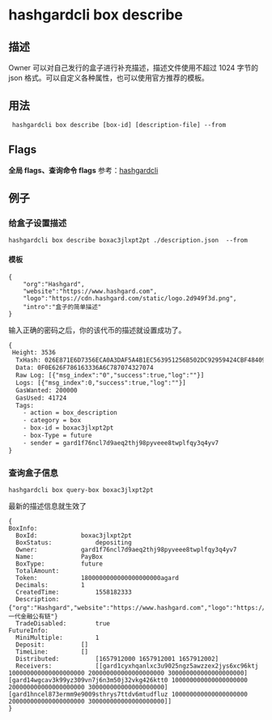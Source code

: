 # hashgardcli box describe

## 描述
Owner 可以对自己发行的盒子进行补充描述，描述文件使用不超过 1024 字节的 json 格式。可以自定义各种属性，也可以使用官方推荐的模板。
## 用法
```shell
 hashgardcli box describe [box-id] [description-file] --from
```
## Flags

 **全局 flags、查询命令 flags** 参考：[hashgardcli](../README.md)

## 例子
### 给盒子设置描述
```shell
hashgardcli box describe boxac3jlxpt2pt ./description.json  --from
```
#### 模板
```shell
{
    "org":"Hashgard",
    "website":"https://www.hashgard.com",
    "logo":"https://cdn.hashgard.com/static/logo.2d949f3d.png",
    "intro":"盒子的简单描述"
}
```
输入正确的密码之后，你的该代币的描述就设置成功了。
```txt
{
 Height: 3536
  TxHash: 026E871E6D7356ECA0A3DAF5A4B1EC563951256B502DC92959424CBF484099BE
  Data: 0F0E626F786163336A6C787074327074
  Raw Log: [{"msg_index":"0","success":true,"log":""}]
  Logs: [{"msg_index":0,"success":true,"log":""}]
  GasWanted: 200000
  GasUsed: 41724
  Tags:
    - action = box_description
    - category = box
    - box-id = boxac3jlxpt2pt
    - box-Type = future
    - sender = gard1f76ncl7d9aeq2thj98pyveee8twplfqy3q4yv7
}
```
### 查询盒子信息
```shell
hashgardcli box query-box boxac3jlxpt2pt
```
最新的描述信息就生效了
```shell
{
BoxInfo:
  BoxId:			boxac3jlxpt2pt
  BoxStatus:			depositing
  Owner:			gard1f76ncl7d9aeq2thj98pyveee8twplfqy3q4yv7
  Name:				PayBox
  BoxType:			future
  TotalAmount:
  Token:			1800000000000000000000agard
  Decimals:			1
  CreatedTime:			1558182333
  Description:			{"org":"Hashgard","website":"https://www.hashgard.com","logo":"https://cdn.hashgard.com/static/logo.2d949f3d.png","intro":"新一代金融公有链"}
  TradeDisabled:		true
FutureInfo:
  MiniMultiple:			1
  Deposit:			[]
  TimeLine:			[]
  Distributed:			[1657912000 1657912001 1657912002]
  Receivers:			[[gard1cyxhqanlxc3u9025ngz5awzzex2jys6xc96ktj 100000000000000000000 200000000000000000000 300000000000000000000] [gard14wgcav3k99yz309vn7j6n3m50j32vkg426ktt0 100000000000000000000 200000000000000000000 300000000000000000000] [gard1hncel873ermm9e9009sthrys7ttdv6mtudfluz 100000000000000000000 200000000000000000000 300000000000000000000]]
}
```
